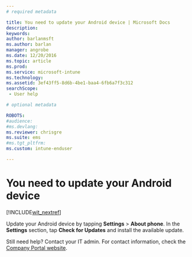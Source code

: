 ```yaml
---
# required metadata

title: You need to update your Android device | Microsoft Docs
description:
keywords:
author: barlanmsft
ms.author: barlan
manager: angrobe
ms.date: 12/20/2016
ms.topic: article
ms.prod:
ms.service: microsoft-intune
ms.technology:
ms.assetid: 3ef43ff5-8d6b-4be1-baa4-6fb6a7f3c312
searchScope:
 - User help

# optional metadata

ROBOTS:  
#audience:
#ms.devlang:
ms.reviewer: chrisgre
ms.suite: ems
#ms.tgt_pltfrm:
ms.custom: intune-enduser

---
```


# You need to update your Android device

[!INCLUDE[wit_nextref](https://reivew.docs.microsoft.com/DocsArchiveDemoSrc/includes/end-user-os-update-guidance)]

Update your Android device by tapping **Settings** > **About phone**. In the __Settings__ section, tap __Check for Updates__ and install the available update.

Still need help? Contact your IT admin. For contact information, check the [Company Portal website](http://portal.manage.microsoft.com).
